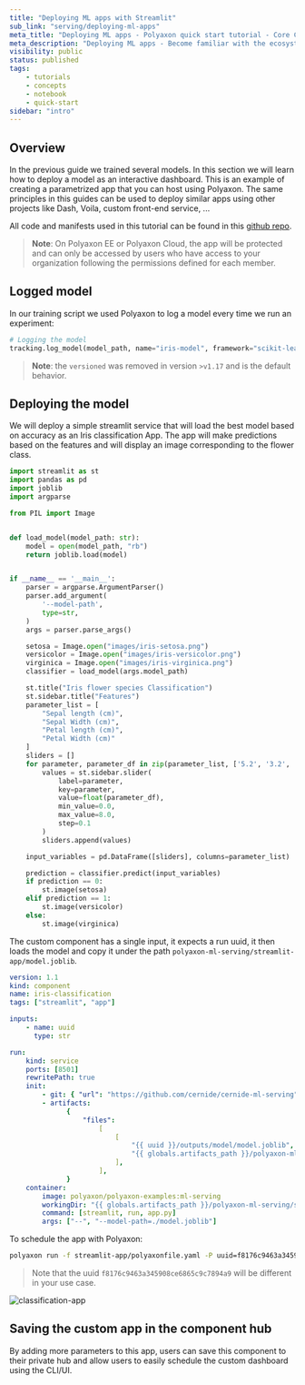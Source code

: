 ```yaml
---
title: "Deploying ML apps with Streamlit"
sub_link: "serving/deploying-ml-apps"
meta_title: "Deploying ML apps - Polyaxon quick start tutorial - Core Concepts"
meta_description: "Deploying ML apps - Become familiar with the ecosystem of Polyaxon tools with a top-level overview and useful links to get you started."
visibility: public
status: published
tags:
    - tutorials
    - concepts
    - notebook
    - quick-start
sidebar: "intro"
---
```


## Overview

In the previous guide we trained several models. In this section we will learn how to deploy a model as an interactive dashboard.
This is an example of creating a parametrized app that you can host using Polyaxon.
The same principles in this guides can be used to deploy similar apps using other projects like Dash, Voila, custom front-end service, ...

All code and manifests used in this tutorial can be found in this [github repo](https://github.com/cernide/cernide-ml-serving).

> **Note**: On Polyaxon EE or Polyaxon Cloud, the app will be protected and can only be accessed by users who have access to your organization following the permissions defined for each member.

## Logged model

In our training script we used Polyaxon to log a model every time we run an experiment:

```python
# Logging the model
tracking.log_model(model_path, name="iris-model", framework="scikit-learn", versioned=False)
```

> **Note**: the `versioned` was removed in version `>v1.17` and is the default behavior.

## Deploying the model

We will deploy a simple streamlit service that will load the best model based on accuracy as an Iris classification App.
The app will make predictions based on the features and will display an image corresponding to the flower class.

```python
import streamlit as st
import pandas as pd
import joblib
import argparse

from PIL import Image


def load_model(model_path: str):
    model = open(model_path, "rb")
    return joblib.load(model)


if __name__ == '__main__':
    parser = argparse.ArgumentParser()
    parser.add_argument(
        '--model-path',
        type=str,
    )
    args = parser.parse_args()

    setosa = Image.open("images/iris-setosa.png")
    versicolor = Image.open("images/iris-versicolor.png")
    virginica = Image.open("images/iris-virginica.png")
    classifier = load_model(args.model_path)

    st.title("Iris flower species Classification")
    st.sidebar.title("Features")
    parameter_list = [
        "Sepal length (cm)",
        "Sepal Width (cm)",
        "Petal length (cm)",
        "Petal Width (cm)"
    ]
    sliders = []
    for parameter, parameter_df in zip(parameter_list, ['5.2', '3.2', '4.2', '1.2']):
        values = st.sidebar.slider(
            label=parameter,
            key=parameter,
            value=float(parameter_df),
            min_value=0.0,
            max_value=8.0,
            step=0.1
        )
        sliders.append(values)

    input_variables = pd.DataFrame([sliders], columns=parameter_list)

    prediction = classifier.predict(input_variables)
    if prediction == 0:
        st.image(setosa)
    elif prediction == 1:
        st.image(versicolor)
    else:
        st.image(virginica)
```

The custom component has a single input, it expects a run uuid, it then loads the model and copy it under the path `polyaxon-ml-serving/streamlit-app/model.joblib`.

```yaml
version: 1.1
kind: component
name: iris-classification
tags: ["streamlit", "app"]

inputs:
    - name: uuid
      type: str

run:
    kind: service
    ports: [8501]
    rewritePath: true
    init:
        - git: { "url": "https://github.com/cernide/cernide-ml-serving" }
        - artifacts:
              {
                  "files":
                      [
                          [
                              "{{ uuid }}/outputs/model/model.joblib",
                              "{{ globals.artifacts_path }}/polyaxon-ml-serving/streamlit-app/model.joblib",
                          ],
                      ],
              }
    container:
        image: polyaxon/polyaxon-examples:ml-serving
        workingDir: "{{ globals.artifacts_path }}/polyaxon-ml-serving/streamlit-app"
        command: [streamlit, run, app.py]
        args: ["--", "--model-path=./model.joblib"]
```

To schedule the app with Polyaxon:

```bash
polyaxon run -f streamlit-app/polyaxonfile.yaml -P uuid=f8176c9463a345908ce6865c9c7894a9
```

> Note that the uuid `f8176c9463a345908ce6865c9c7894a9` will be different in your use case.

![classification-app](../../../../content/images/dashboard/runs/classification-app.png)

## Saving the custom app in the component hub

By adding more parameters to this app, users can save this component to their private hub and allow users to easily schedule the custom dashboard using the CLI/UI.
